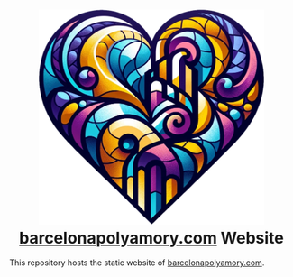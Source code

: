 <h1 align="center"><a href="https://barcelonapolyamory.com/"><img src="./bpp-logo.webp" alt="dePHPend lgo" width="400"><br>barcelonapolyamory.com</a> Website</h1>

This repository hosts the static website of [barcelonapolyamory.com](https://barcelonapolyamory.com).
